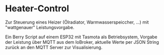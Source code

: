 # Heater-Control

Zur Steuerung eines Heizer (Ölradiator, Warmwasserspeiccher, ...) mit "wattgenauer" Leistungsvorgabe.

Ein Berry Script auf einem ESP32 mit Tasmota als Betriebsystem, Vorgabe der Leistung über MQTT aus dem IoBroker, aktuelle Werte per JSON String zurück an den MQTT Server zur Visualisierung.
